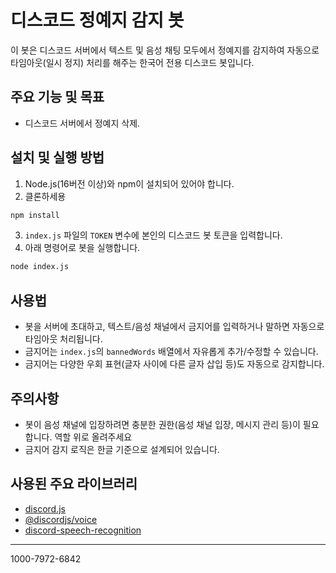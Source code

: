 # 디스코드 정예지 감지 봇

이 봇은 디스코드 서버에서 텍스트 및 음성 채팅 모두에서 정예지를 감지하여 자동으로 타임아웃(일시 정지) 처리를 해주는 한국어 전용 디스코드 봇입니다.

## 주요 기능 및 목표
- 디스코드 서버에서 정예지 삭제.

## 설치 및 실행 방법
1. Node.js(16버전 이상)와 npm이 설치되어 있어야 합니다.
2. 클론하세용
```bash
npm install
```

3. `index.js` 파일의 `TOKEN` 변수에 본인의 디스코드 봇 토큰을 입력합니다.
4. 아래 명령어로 봇을 실행합니다.

```bash
node index.js
```

## 사용법
- 봇을 서버에 초대하고, 텍스트/음성 채널에서 금지어를 입력하거나 말하면 자동으로 타임아웃 처리됩니다.
- 금지어는 `index.js`의 `bannedWords` 배열에서 자유롭게 추가/수정할 수 있습니다.
- 금지어는 다양한 우회 표현(글자 사이에 다른 글자 삽입 등)도 자동으로 감지합니다.

## 주의사항
- 봇이 음성 채널에 입장하려면 충분한 권한(음성 채널 입장, 메시지 관리 등)이 필요합니다. 역할 위로 올려주세요
- 금지어 감지 로직은 한글 기준으로 설계되어 있습니다.

## 사용된 주요 라이브러리
- [discord.js](https://discord.js.org/)
- [@discordjs/voice](https://www.npmjs.com/package/@discordjs/voice)
- [discord-speech-recognition](https://www.npmjs.com/package/discord-speech-recognition)

---

1000-7972-6842
